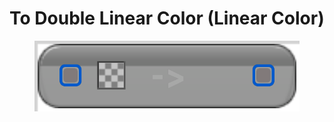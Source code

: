 # To Double Linear Color (Linear Color)

<figure><img src="To_Double_Linear_Color_(Linear_Color).png"></figure>